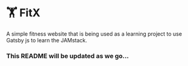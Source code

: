 # 🏋️ FitX

A simple fitness website that is being used as a learning project to use Gatsby js to learn the JAMstack.

### This README will be updated as we go...